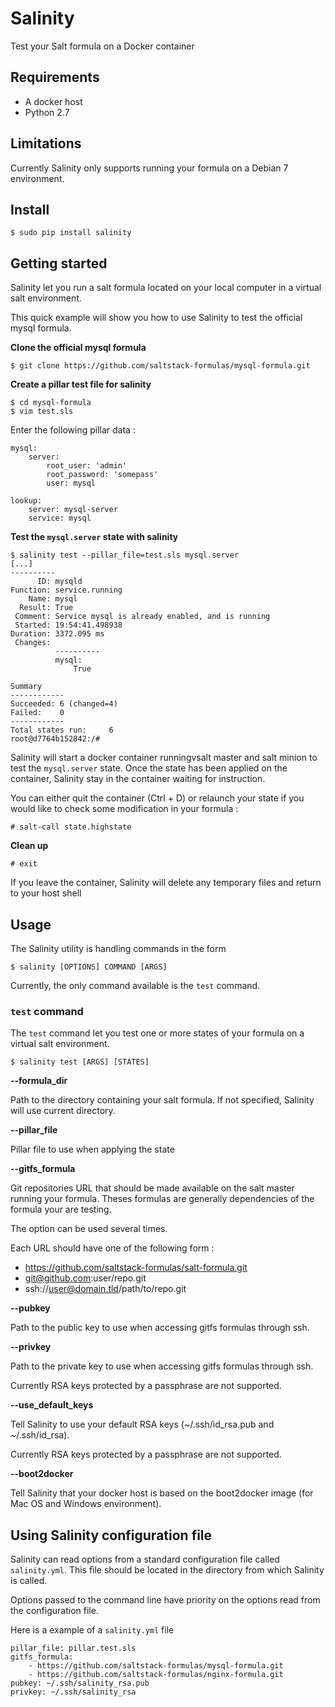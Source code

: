 # Salinity

Test your Salt formula on a Docker container

## Requirements

- A docker host
- Python 2.7

## Limitations

Currently Salinity only supports running your formula on a Debian 7 environment.

## Install

    $ sudo pip install salinity

## Getting started

Salinity let you run a salt formula located on your local computer in a virtual salt environment.

This quick example will show you how to use Salinity to test the official mysql formula.

**Clone the official mysql formula**

    $ git clone https://github.com/saltstack-formulas/mysql-formula.git

**Create a pillar test file for salinity**

    $ cd mysql-formula
    $ vim test.sls

Enter the following pillar data :

    mysql:
        server:
            root_user: 'admin'
            root_password: 'somepass'
            user: mysql

    lookup:
        server: mysql-server
        service: mysql

**Test the `mysql.server` state with salinity**

    $ salinity test --pillar_file=test.sls mysql.server
    [...]
    ----------
          ID: mysqld
    Function: service.running
        Name: mysql
      Result: True
     Comment: Service mysql is already enabled, and is running
     Started: 19:54:41.498938
    Duration: 3372.095 ms
     Changes:
              ----------
              mysql:
                  True

    Summary
    ------------
    Succeeded: 6 (changed=4)
    Failed:    0
    ------------
    Total states run:     6
    root@d7764b152842:/#

Salinity will start a docker container runningvsalt master and salt minion to test the `mysql.server` state.
Once the state has been applied on the container, Salinity stay in the container waiting for instruction.

You can either quit the container (Ctrl + D) or relaunch your state if you would like to check some modification in your formula :

    # salt-call state.highstate

**Clean up**

    # exit

If you leave the container, Salinity will delete any temporary files and return to your host shell

## Usage

The Salinity utility is handling commands in the form

    $ salinity [OPTIONS] COMMAND [ARGS]

Currently, the only command available is the `test` command.

### `test` command

The `test` command let you test one or more states of your formula on a virtual salt environment.

    $ salinity test [ARGS] [STATES]

**--formula_dir**

Path to the directory containing your salt formula. If not specified, Salinity will use current directory.

**--pillar_file**

Pillar file to use when applying the state

**--gitfs_formula**

Git repositories URL that should be made available on the salt master running your formula. Theses formulas are generally dependencies of the formula your are testing.

The option can be used several times.

Each URL should have one of the following form :
* https://github.com/saltstack-formulas/salt-formula.git
* git@github.com:user/repo.git
* ssh://user@domain.tld/path/to/repo.git

**--pubkey**

Path to the public key to use when accessing gitfs formulas through ssh.

**--privkey**

Path to the private key to use when accessing gitfs formulas through ssh.

Currently RSA keys protected by a passphrase are not supported.

**--use_default_keys**

Tell Salinity to use your default RSA keys (~/.ssh/id_rsa.pub and ~/.ssh/id_rsa).

Currently RSA keys protected by a passphrase are not supported.

**--boot2docker**

Tell Salinity that your docker host is based on the boot2docker image (for Mac OS and Windows environment).

## Using Salinity configuration file

Salinity can read options from a standard configuration file called `salinity.yml`. This file should be located in the directory from which Salinity is called.

Options passed to the command line have priority on the options read from the configuration file.

Here is a example of a `salinity.yml` file

    pillar_file: pillar.test.sls
    gitfs_formula:
        - https://github.com/saltstack-formulas/mysql-formula.git
        - https://github.com/saltstack-formulas/nginx-formula.git
    pubkey: ~/.ssh/salinity_rsa.pub
    privkey: ~/.ssh/salinity_rsa
